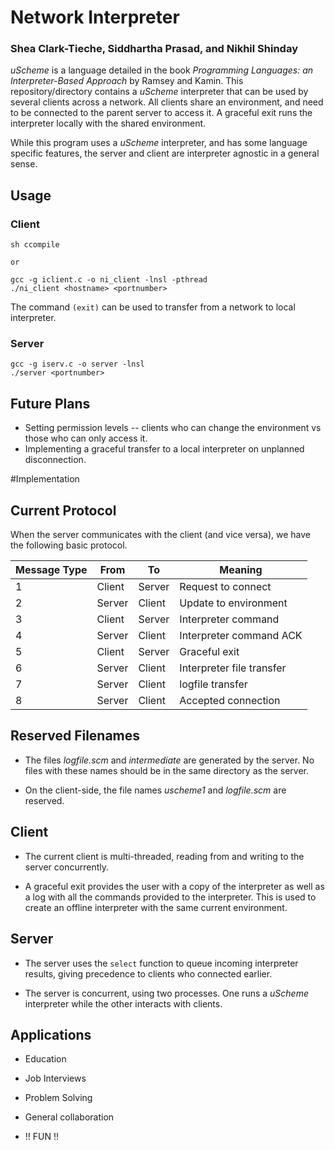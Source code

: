 # Network Interpreter
### Shea Clark-Tieche, Siddhartha Prasad, and Nikhil Shinday

*uScheme* is a language detailed in the book *Programming Languages: an
Interpreter-Based Approach* by Ramsey and Kamin. This repository/directory
contains a *uScheme* interpreter that can be used by several clients across
a network. All clients share an environment, and need to be connected to the
parent server to access it. A graceful exit runs the interpreter locally with
the shared environment.

While this program uses a *uScheme* interpreter, and has some language specific
features, the server and client are interpreter agnostic in a general sense.

## Usage

### Client

    sh ccompile
    
    or

    gcc -g iclient.c -o ni_client -lnsl -pthread
    ./ni_client <hostname> <portnumber>


The command  `(exit)` can be used to transfer from a network to local interpreter.

### Server

    gcc -g iserv.c -o server -lnsl
    ./server <portnumber>

## Future Plans

- Setting permission levels -- clients who can change the environment vs those
who can only access it.
- Implementing a graceful transfer to a local interpreter on unplanned disconnection.


#Implementation

## Current Protocol

When the server communicates with the client (and vice versa), we have the
following basic protocol.

Message Type   | From  | To   | Meaning|
---------------|-------|------|--------
1              |Client |Server|Request to connect|
2              |Server |Client|Update to environment|
3              |Client |Server|Interpreter command|
4              |Server |Client|Interpreter command ACK |
5              |Client |Server|Graceful exit|
6              |Server |Client| Interpreter file transfer|
7              |Server |Client| logfile transfer|
8              |Server |Client| Accepted connection|





## Reserved Filenames

- The files *logfile.scm* and *intermediate* are generated by the server.
No files with these names should be in the same directory as the server.

- On the client-side, the file names *uscheme1* and *logfile.scm* are reserved.


## Client

- The current client is multi-threaded, reading from and writing to the
server concurrently. 

- A graceful exit provides the user with a copy of the interpreter as
well as a log with all the commands provided to the interpreter.
This is used to create an offline interpreter with the
same current environment.

## Server

- The server uses the `select` function to queue incoming interpreter results,
giving precedence to clients who connected earlier. 

- The server is concurrent, using two processes. One runs a *uScheme*
interpreter while the other interacts with clients.



## Applications

- Education

- Job Interviews

- Problem Solving 

- General collaboration

- !! FUN !! 

